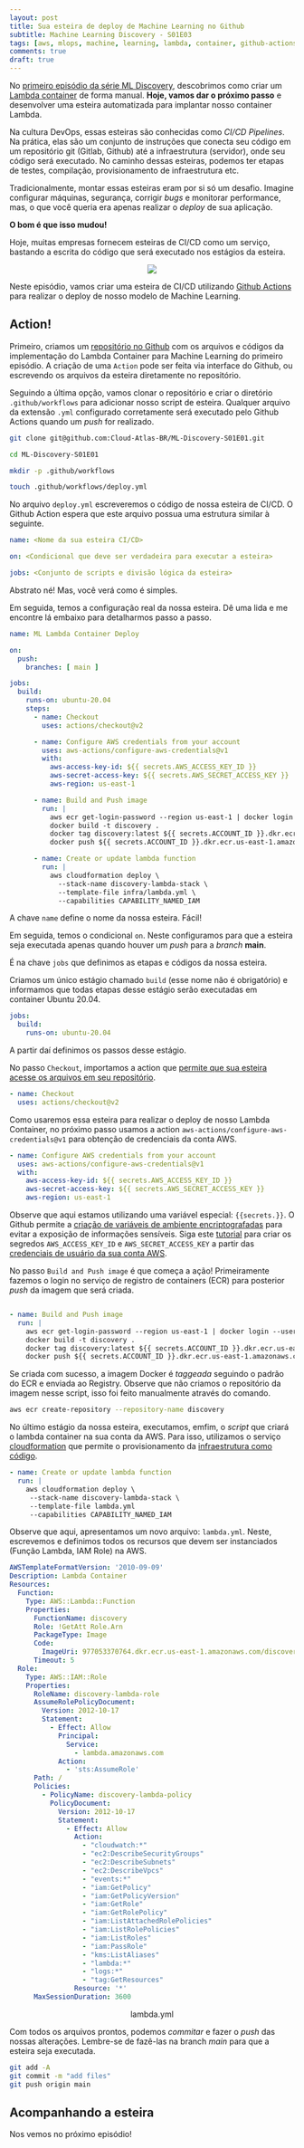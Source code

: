 ```yaml
---
layout: post
title: Sua esteira de deploy de Machine Learning no Github
subtitle: Machine Learning Discovery - S01E03
tags: [aws, mlops, machine, learning, lambda, container, github-actions, github]
comments: true
draft: true
---
```


No [primeiro episódio da série ML Discovery](https://cloud-atlas-br.github.io/2021-02-20-ml-discovery-s1e1/), descobrimos como criar um [Lambda container](https://aws.amazon.com/blogs/aws/new-for-aws-lambda-container-image-support/) de forma manual. **Hoje, vamos dar o próximo passo** e desenvolver uma esteira automatizada para implantar nosso container Lambda.

Na cultura DevOps, essas esteiras são conhecidas como *CI/CD Pipelines*. Na prática, elas são um conjunto de instruções que conecta seu código em um repositório git (Gitlab, Github) até a infraestrutura (servidor), onde seu código será executado. No caminho dessas esteiras, podemos ter etapas de testes, compilação, provisionamento de infraestrutura etc.

Tradicionalmente, montar essas esteiras eram por si só um desafio. Imagine configurar máquinas, segurança, corrigir *bugs* e monitorar performance, mas, o que você queria era apenas realizar o *deploy* de sua aplicação.

**O bom é que isso mudou!**

Hoje, muitas empresas fornecem esteiras de CI/CD como um serviço, bastando a escrita do código que será executado nos estágios da esteira.

<p style="text-align: center"><img src="https://i.imgur.com/Z06j7F3.png"></p>

Neste episódio, vamos criar uma esteira de CI/CD utilizando [Github Actions](https://docs.github.com/en/actions) para realizar o deploy de nosso modelo de Machine Learning.

## Action!

Primeiro, criamos um [repositório no Github](https://github.com/Cloud-Atlas-BR/ML-Discovery-S01E01) com os arquivos e códigos da implementação do Lambda Container para Machine Learning do primeiro episódio. A criação de uma `Action` pode ser feita via interface do Github, ou escrevendo os arquivos da esteira diretamente no repositório.

Seguindo a última opção, vamos clonar o repositório e criar o diretório `.github/workflows` para adicionar nosso script de esteira. Qualquer arquivo da extensão `.yml` configurado corretamente será executado pelo Github Actions quando um *push* for realizado.

```sh
git clone git@github.com:Cloud-Atlas-BR/ML-Discovery-S01E01.git

cd ML-Discovery-S01E01

mkdir -p .github/workflows

touch .github/workflows/deploy.yml

```

No arquivo `deploy.yml` escreveremos o código de nossa esteira de CI/CD. O Github Action espera que este arquivo possua uma estrutura similar à seguinte.

```yaml
name: <Nome da sua esteira CI/CD>

on: <Condicional que deve ser verdadeira para executar a esteira>

jobs: <Conjunto de scripts e divisão lógica da esteira>
```

Abstrato né! Mas, você verá como é simples. 

Em seguida, temos a configuração real da nossa esteira. Dê uma lida e me encontre lá embaixo para detalharmos passo a passo.

```yaml
name: ML Lambda Container Deploy

on:
  push:
    branches: [ main ]

jobs:
  build:
    runs-on: ubuntu-20.04
    steps:      
      - name: Checkout
        uses: actions/checkout@v2

      - name: Configure AWS credentials from your account
        uses: aws-actions/configure-aws-credentials@v1
        with:
          aws-access-key-id: ${{ secrets.AWS_ACCESS_KEY_ID }}
          aws-secret-access-key: ${{ secrets.AWS_SECRET_ACCESS_KEY }}
          aws-region: us-east-1

      - name: Build and Push image
        run: |
          aws ecr get-login-password --region us-east-1 | docker login --username AWS --password-stdin ${{ secrets.ACCOUNT_ID }}.dkr.ecr.us-east-1.amazonaws.com
          docker build -t discovery .
          docker tag discovery:latest ${{ secrets.ACCOUNT_ID }}.dkr.ecr.us-east-1.amazonaws.com/discovery:latest
          docker push ${{ secrets.ACCOUNT_ID }}.dkr.ecr.us-east-1.amazonaws.com/discovery:latest

      - name: Create or update lambda function
        run: | 
          aws cloudformation deploy \
            --stack-name discovery-lambda-stack \
            --template-file infra/lambda.yml \
            --capabilities CAPABILITY_NAMED_IAM
```

A chave `name` define o nome da nossa esteira. Fácil!

Em seguida, temos o condicional `on`. Neste configuramos para que a esteira seja executada apenas quando houver um *push* para a *branch* **main**.

É na chave `jobs` que definimos as etapas e códigos da nossa esteira.

Criamos um único estágio chamado `build` (esse nome não é obrigatório) e informamos que todas etapas desse estágio serão executadas em container Ubuntu 20.04.

```yaml
jobs:
  build:
    runs-on: ubuntu-20.04
```

A partir daí definimos os passos desse estágio. 

No passo `Checkout`, importamos a action que [permite que sua esteira acesse os arquivos em seu repositório](https://github.com/actions/checkout).

```yaml
- name: Checkout
  uses: actions/checkout@v2
```

Como usaremos essa esteira para realizar o deploy de nosso Lambda Container, no próximo passo usamos a action `aws-actions/configure-aws-credentials@v1` para obtenção de credenciais da conta AWS.

```yaml
- name: Configure AWS credentials from your account
  uses: aws-actions/configure-aws-credentials@v1
  with:
    aws-access-key-id: ${{ secrets.AWS_ACCESS_KEY_ID }}
    aws-secret-access-key: ${{ secrets.AWS_SECRET_ACCESS_KEY }}
    aws-region: us-east-1
```

Observe que aqui estamos utilizando uma variável especial: `{{secrets.}}`. O Github permite a [criação de variáveis de ambiente encriptografadas](https://docs.github.com/en/actions/reference/encrypted-secrets) para evitar a exposição de informações sensíveis. Siga este [tutorial](https://docs.github.com/en/actions/reference/encrypted-secrets#creating-encrypted-secrets-for-a-repository) para criar os segredos `AWS_ACCESS_KEY_ID` e `AWS_SECRET_ACCESS_KEY` a partir das [credenciais de usuário da sua conta AWS](https://docs.aws.amazon.com/general/latest/gr/aws-sec-cred-types.html).

No passo `Build and Push image` é que começa a ação! Primeiramente fazemos o login no serviço de registro de containers (ECR) para posterior *push* da imagem que será criada.

```yaml

- name: Build and Push image
  run: |
    aws ecr get-login-password --region us-east-1 | docker login --username AWS --password-stdin ${{ secrets.ACCOUNT_ID }}.dkr.ecr.us-east-1.amazonaws.com
    docker build -t discovery .
    docker tag discovery:latest ${{ secrets.ACCOUNT_ID }}.dkr.ecr.us-east-1.amazonaws.com/discovery:latest
    docker push ${{ secrets.ACCOUNT_ID }}.dkr.ecr.us-east-1.amazonaws.com/discovery:latest
```

Se criada com sucesso, a imagem Docker é *taggeada* seguindo o padrão do ECR e enviada ao Registry. Observe que não criamos o repositório da imagem nesse script, isso foi feito manualmente através do comando.

```sh
aws ecr create-repository --repository-name discovery
```

No último estágio da nossa esteira, executamos, emfim, o *script* que criará o lambda container na sua conta da AWS. Para isso, utilizamos o serviço [cloudformation](https://aws.amazon.com/cloudformation/) que permite o provisionamento da [infraestrutura como código](https://en.wikipedia.org/wiki/Infrastructure_as_code).

```yaml
- name: Create or update lambda function
  run: |
    aws cloudformation deploy \
     --stack-name discovery-lambda-stack \
     --template-file lambda.yml
     --capabilities CAPABILITY_NAMED_IAM
```

Observe que aqui, apresentamos um novo arquivo: `lambda.yml`. Neste, escrevemos e definimos todos os recursos que devem ser instanciados (Função Lambda, IAM Role) na AWS.

```yaml
AWSTemplateFormatVersion: '2010-09-09'
Description: Lambda Container
Resources:
  Function:
    Type: AWS::Lambda::Function
    Properties:
      FunctionName: discovery
      Role: !GetAtt Role.Arn
      PackageType: Image
      Code:
        ImageUri: 977053370764.dkr.ecr.us-east-1.amazonaws.com/discovery:latest
      Timeout: 5
  Role:
    Type: AWS::IAM::Role
    Properties:
      RoleName: discovery-lambda-role
      AssumeRolePolicyDocument:
        Version: 2012-10-17
        Statement:
          - Effect: Allow
            Principal:
              Service:
                - lambda.amazonaws.com
            Action:
              - 'sts:AssumeRole'
      Path: /
      Policies:
        - PolicyName: discovery-lambda-policy
          PolicyDocument:
            Version: 2012-10-17
            Statement:
              - Effect: Allow
                Action: 
                  - "cloudwatch:*"
                  - "ec2:DescribeSecurityGroups"
                  - "ec2:DescribeSubnets"
                  - "ec2:DescribeVpcs"
                  - "events:*"
                  - "iam:GetPolicy"
                  - "iam:GetPolicyVersion"
                  - "iam:GetRole"
                  - "iam:GetRolePolicy"
                  - "iam:ListAttachedRolePolicies"
                  - "iam:ListRolePolicies"
                  - "iam:ListRoles"
                  - "iam:PassRole"
                  - "kms:ListAliases"
                  - "lambda:*"
                  - "logs:*"
                  - "tag:GetResources"
                Resource: '*'
      MaxSessionDuration: 3600 
```
<p style="text-align: center; margin-top:0">lambda.yml</p>

Com todos os arquivos prontos, podemos *commitar* e fazer o *push* das nossas alterações. Lembre-se de fazê-las na branch *main* para que a esteira seja executada.

```sh
git add -A
git commit -m "add files"
git push origin main
```

## Acompanhando a esteira



Nos vemos no próximo episódio!